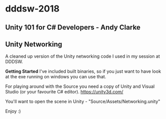 # dddsw-2018

## Unity 101 for C# Developers - Andy Clarke

## Unity Networking
A cleaned up version of the Unity networking code I used in my session at DDDSW.

**Getting Started**
I've included built binaries, so if you just want to have look at the exe running
on windows you can use that.

For playing around with the Source you need a copy of Unity and Visual Studio
(or your favourite C# editor).
https://unity3d.com/

You'll want to open the scene in Unity - "Source/Assets/Networking.unity"

Enjoy :)
